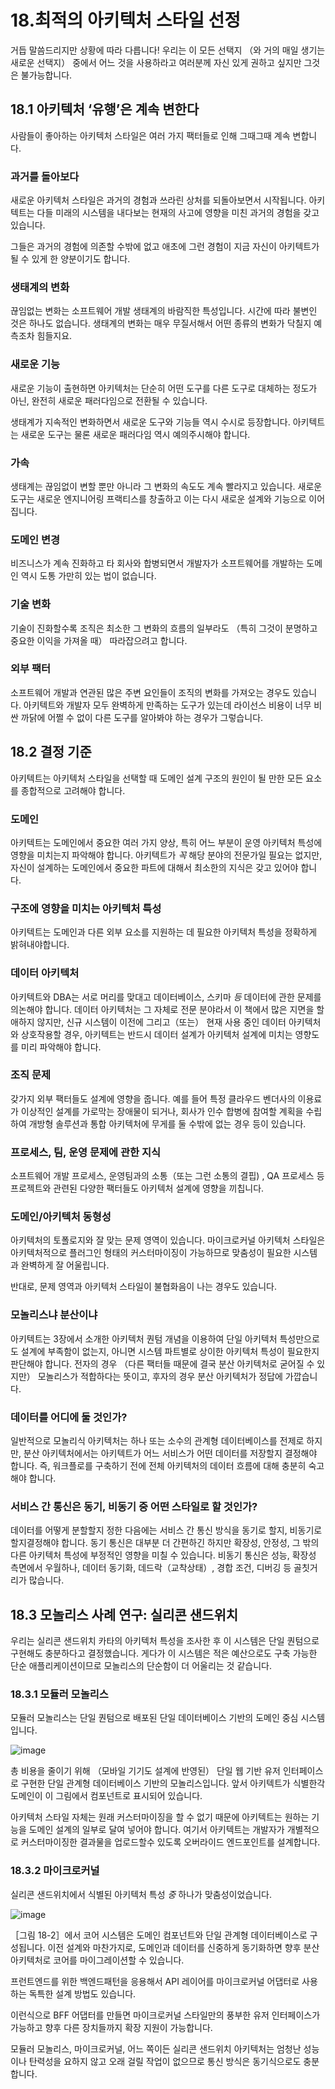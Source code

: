 # 18.최적의 아키텍처 스타일 선정

거듭 말씀드리지만 상황에 따라 다릅니다! 우리는 이 모든 선택지 （와 거의 매일 생기는 새로운 선택지） 중에서 어느 것을 사용하라고 여러분께 자신 있게 권하고 싶지만 그것은 불가능합니다.

## **18.1** 아키텍처 ‘유행’은 계속 변한다

사람들이 좋아하는 아키텍처 스타일은 여러 가지 팩터들로 인해 그때그때 계속 변합니다.

### 과거를 돌아보다

새로운 아키텍처 스타일은 과거의 경험과 쓰라린 상처를 되돌아보면서 시작됩니다. 아키텍트는 다들 미래의 시스템을 내다보는 현재의 사고에 영향을 미친 과거의 경험을 갖고 있습니다.

그들은 과거의 경험에 의존할 수밖에 없고 애초에 그런 경험이 지금 자신이 아키텍트가 될 수 있게 한 양분이기도 합니다.

### 생태계의 변화

끊임없는 변화는 소프트웨어 개발 생태계의 바람직한 특성입니다. 시간에 따라 불변인 것은 하나도 없습니다. 생태계의 변화는 매우 무질서해서 어떤 종류의 변화가 닥칠지 예측조차 힘들지요.

### 새로운 기능

새로운 기능이 출현하면 아키텍처는 단순히 어떤 도구를 다른 도구로 대체하는 정도가 아닌, 완전히 새로운 패러다임으로 전환될 수 있습니다.

생태계가 지속적인 변화하면서 새로운 도구와 기능들 역시 수시로 등장합니다. 아키텍트는 새로운 도구는 물론 새로운 패러다임 역시 예의주시해야 합니다.

### 가속

생태계는 끊임없이 변할 뿐만 아니라 그 변화의 속도도 계속 빨라지고 있습니다. 새로운 도구는 새로운 엔지니어링 프랙티스를 창출하고 이는 다시 새로운 설계와 기능으로 이어집니다.

### 도메인 변경

비즈니스가 계속 진화하고 타 회사와 합병되면서 개발자가 소프트웨어를 개발하는 도메인 역시 도통 가만히 있는 법이 없습니다. 

### 기술 변화

기술이 진화할수록 조직은 최소한 그 변화의 흐름의 일부라도 （특히 그것이 분명하고 중요한 이익을 가져올 때） 따라잡으려고 합니다.

### 외부 팩터

소프트웨어 개발과 연관된 많은 주변 요인들이 조직의 변화를 가져오는 경우도 있습니다. 아키텍트와 개발자 모두 완벽하게 만족하는 도구가 있는데 라이선스 비용이 너무 비싼 까닭에 어쩔 수 없이 다른 도구를 알아봐야 하는 경우가 그렇습니다.

## **18.2** 결정 기준

아키텍트는 아키텍처 스타일을 선택할 때 도메인 설계 구조의 원인이 될 만한 모든 요소를 종합적으로 고려해야 합니다. 

### 도메인

아키텍트는 도메인에서 중요한 여러 가지 양상, 특히 어느 부분이 운영 아키텍처 특성에 영향을 미치는지 파악해야 합니다. 아키텍트가 *꼭* 해당 분야의 전문가일 필요는 없지만, 자신이 설계하는 도메인에서 중요한 파트에 대해서 최소한의 지식은 갖고 있어야 합니다.

### 구조에 영향을 미치는 아키텍처 특성

아키텍트는 도메인과 다른 외부 요소를 지원하는 데 필요한 아키텍처 특성을 정확하게 밝혀내야합니다.

### 데이터 아키텍처

아키텍트와 DBA는 서로 머리를 맞대고 데이터베이스, 스키마 *등* 데이터에 관한 문제를 의논해야 합니다. 데이터 아키텍처는 그 자체로 전문 분야라서 이 책에서 많은 지면을 할애하지 않지만, 신규 시스템이 이전에 그리고（또는） 현재 사용 중인 데이터 아키텍처와 상호작용할 경우, 아키텍트는 반드시 데이터 설계가 아키텍처 설계에 미치는 영향도를 미리 파악해야 합니다.

### 조직 문제

갖가지 외부 팩터들도 설계에 영향을 줍니다. 예를 들어 특정 클라우드 벤더사의 이용료가 이상적인 설계를 가로막는 장애물이 되거나, 회사가 인수 합병에 참여할 계획을 수립하여 개방형 솔루션과 통합 아키텍처에 무게를 둘 수밖에 없는 경우 등이 있습니다.

### 프로세스, 팀, 운영 문제에 관한 지식

소프트웨어 개발 프로세스, 운영팀과의 소통（또는 그런 소통의 결핍) , QA 프로세스 등 프로젝트와 관련된 다양한 팩터들도 아키텍처 설계에 영향을 끼칩니다. 

### 도메인/아키텍처 동형성

아키텍처의 토폴로지와 잘 맞는 문제 영역이 있습니다. 마이크로커널 아키텍처 스타일은 아키텍처적으로 플러그인 형태의 커스터마이징이 가능하므로 맞춤성이 필요한 시스템과 완벽하게 잘 어울립니다.

반대로, 문제 영역과 아키텍처 스타일이 불협화음이 나는 경우도 있습니다.

### 모놀리스냐 분산이냐

아키텍트는 3장에서 소개한 아키텍처 퀀텀 개념을 이용하여 단일 아키텍처 특성만으로도 설계에 부족함이 없는지, 아니면 시스템 파트별로 상이한 아키텍처 특성이 필요한지 판단해야 합니다. 전자의 경우 （다른 팩터들 때문에 결국 분산 아키텍처로 굳어질 수 있지만） 모놀리스가 적합하다는 뜻이고, 후자의 경우 분산 아키텍처가 정답에 가깝습니다.

### 데이터를 어디에 둘 것인가?

일반적으로 모놀리식 아키텍처는 하나 또는 소수의 관계형 데이터베이스를 전제로 하지만, 분산 아키텍처에서는 아키텍트가 어느 서비스가 어떤 데이터를 저장할지 결정해야 합니다. 즉, 워크플로를 구축하기 전에 전체 아키텍처의 데이터 흐름에 대해 충분히 숙고해야 합니다.

### 서비스 간 통신은 동기, 비동기 중 어떤 스타일로 할 것인가?

데이터를 어떻게 분할할지 정한 다음에는 서비스 간 통신 방식을 동기로 할지, 비동기로 할지결정해야 합니다. 동기 통신은 대부분 더 간편하긴 하지만 확장성, 안정성, 그 밖의 다른 아키텍처 특성에 부정적인 영향을 미칠 수 있습니다. 비동기 통신은 성능, 확장성 측면에서 우월하나, 데이터 동기화, 데드락（교착상태）, 경합 조건, 디버깅 등 골칫거리가 많습니다.

## **18.3** 모놀리스 사례 연구: 실리콘 샌드위치

우리는 실리콘 샌드위치 카타의 아키텍처 특성을 조사한 후 이 시스템은 단일 퀀텀으로 구현해도 충분하다고 결정했습니다. 게다가 이 시스템은 적은 예산으로도 구축 가능한 단순 애플리케이션이므로 모놀리스의 단순함이 더 어울리는 것 같습니다.

### **18.3.1** 모듈러 모놀리스

모듈러 모놀리스는 단일 퀀텀으로 배포된 단일 데이터베이스 기반의 도메인 중심 시스템입니다.

![image](https://github.com/user-attachments/assets/409e9ce4-51de-4504-9e81-3e68884bfd78)

총 비용을 줄이기 위해 （모바일 기기도 설계에 반영된） 단일 웹 기반 유저 인터페이스로 구현한 단일 관계형 데이터베이스 기반의 모놀리스입니다. 앞서 아키텍트가 식별한각 도메인이 이 그림에서 컴포넌트로 표시되어 있습니다. 

아키텍처 스타일 자체는 원래 커스터마이징을 할 수 없기 때문에 아키텍트는 원하는 기능을 도메인 설계의 일부로 달여 넣어야 합니다. 여기서 아키텍트는 개발자가 개별적으로 커스터마이징한 결과물을 업로드할수 있도록 오버라이드 엔드포인트를 설계합니다.

### **18.3.2** 마이크로커널

실리콘 샌드위치에서 식별된 아키텍처 특성 *중* 하나가 맞춤성이었습니다. 

![image](https://github.com/user-attachments/assets/c3b2d14e-bab8-4725-96ca-34ca4a15d68e)

［그림 18-2］에서 코어 시스템은 도메인 컴포넌트와 단일 관계형 데이터베이스로 구성됩니다. 이전 설계와 마찬가지로, 도메인과 데이터를 신중하게 동기화하면 향후 분산 아키텍처로 코어를 마이그레이션할 수 있습니다. 

프런트엔드를 위한 백엔드패턴을 응용해서 API 레이어를 마이크로커널 어댑터로 사용하는 독특한 설계 방법도 있습니다. 

이런식으로 BFF 어댑터를 만들면 마이크로커널 스타일만의 풍부한 유저 인터페이스가 가능하고 향후 다른 장치들까지 확장 지원이 가능합니다.

모듈러 모놀리스, 마이크로커널, 어느 쪽이든 실리콘 샌드위치 아키텍처는 엄청난 성능이나 탄력성을 요하지 않고 오래 걸릴 작업이 없으므로 통신 방식은 동기식으로도 충분합니다.
